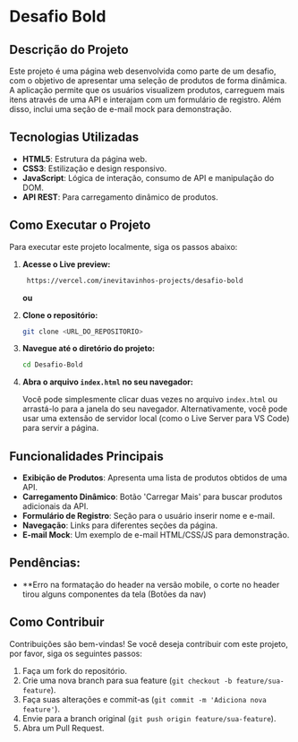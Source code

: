 # Desafio Bold




## Descrição do Projeto

Este projeto é uma página web desenvolvida como parte de um desafio, com o objetivo de apresentar uma seleção de produtos de forma dinâmica. A aplicação permite que os usuários visualizem produtos, carreguem mais itens através de uma API e interajam com um formulário de registro. Além disso, inclui uma seção de e-mail mock para demonstração.




## Tecnologias Utilizadas

*   **HTML5**: Estrutura da página web.
*   **CSS3**: Estilização e design responsivo.
*   **JavaScript**: Lógica de interação, consumo de API e manipulação do DOM.
*   **API REST**: Para carregamento dinâmico de produtos.




## Como Executar o Projeto

Para executar este projeto localmente, siga os passos abaixo:

1. **Acesse o Live preview:**
   ```bash
    https://vercel.com/inevitavinhos-projects/desafio-bold
   ```
   **ou**

1.  **Clone o repositório:**

    ```bash
    git clone <URL_DO_REPOSITORIO>
    ```

2.  **Navegue até o diretório do projeto:**

    ```bash
    cd Desafio-Bold
    ```

3.  **Abra o arquivo `index.html` no seu navegador:**

    Você pode simplesmente clicar duas vezes no arquivo `index.html` ou arrastá-lo para a janela do seu navegador. Alternativamente, você pode usar uma extensão de servidor local (como o Live Server para VS Code) para servir a página.




## Funcionalidades Principais

*   **Exibição de Produtos**: Apresenta uma lista de produtos obtidos de uma API.
*   **Carregamento Dinâmico**: Botão 'Carregar Mais' para buscar produtos adicionais da API.
*   **Formulário de Registro**: Seção para o usuário inserir nome e e-mail.
*   **Navegação**: Links para diferentes seções da página.
*   **E-mail Mock**: Um exemplo de e-mail HTML/CSS/JS para demonstração.

## Pendências:

 * **Erro na formatação do header na versão mobile, o corte no header tirou alguns componentes da tela (Botões da nav)


## Como Contribuir

Contribuições são bem-vindas! Se você deseja contribuir com este projeto, por favor, siga os seguintes passos:

1.  Faça um fork do repositório.
2.  Crie uma nova branch para sua feature (`git checkout -b feature/sua-feature`).
3.  Faça suas alterações e commit-as (`git commit -m 'Adiciona nova feature'`).
4.  Envie para a branch original (`git push origin feature/sua-feature`).
5.  Abra um Pull Request.




